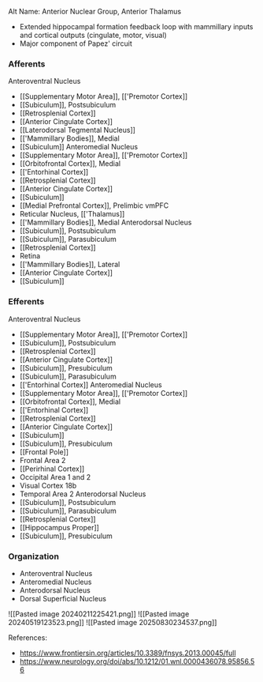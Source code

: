  Alt Name: Anterior Nuclear Group, Anterior Thalamus
- Extended hippocampal formation feedback loop with mammillary inputs and cortical outputs (cingulate, motor, visual)
- Major component of Papez' circuit
### Afferents
Anteroventral Nucleus
- [[Supplementary Motor Area]], [['Premotor Cortex]]
- [[Subiculum]], Postsubiculum
- [[Retrosplenial Cortex]]
- [[Anterior Cingulate Cortex]]
- [[Laterodorsal Tegmental Nucleus]]
- [['Mammillary Bodies]], Medial
- [[Subiculum]]
Anteromedial Nucleus
- [[Supplementary Motor Area]], [['Premotor Cortex]]
- [[Orbitofrontal Cortex]], Medial
- [['Entorhinal Cortex]]
- [[Retrosplenial Cortex]]
- [[Anterior Cingulate Cortex]]
- [[Subiculum]]
- [[Medial Prefrontal Cortex]], Prelimbic vmPFC
- Reticular Nucleus, [['Thalamus]]
- [['Mammillary Bodies]], Medial
Anterodorsal Nucleus
- [[Subiculum]], Postsubiculum
- [[Subiculum]], Parasubiculum
- [[Retrosplenial Cortex]]
- Retina
- [['Mammillary Bodies]], Lateral
- [[Anterior Cingulate Cortex]]
- [[Subiculum]]
### Efferents
Anteroventral Nucleus
- [[Supplementary Motor Area]], [['Premotor Cortex]]
- [[Subiculum]], Postsubiculum
- [[Retrosplenial Cortex]]
- [[Anterior Cingulate Cortex]]
- [[Subiculum]], Presubiculum
- [[Subiculum]], Parasubiculum
- [['Entorhinal Cortex]]
Anteromedial Nucleus
- [[Supplementary Motor Area]], [['Premotor Cortex]]
- [[Orbitofrontal Cortex]], Medial
- [['Entorhinal Cortex]]
- [[Retrosplenial Cortex]]
- [[Anterior Cingulate Cortex]]
- [[Subiculum]]
- [[Subiculum]], Presubiculum
- [[Frontal Pole]]
- Frontal Area 2
- [[Perirhinal Cortex]]
- Occipital Area 1 and 2
- Visual Cortex 18b
- Temporal Area 2
Anterodorsal Nucleus
- [[Subiculum]], Postsubiculum
- [[Subiculum]], Parasubiculum
- [[Retrosplenial Cortex]]
- [[Hippocampus Proper]]
- [[Subiculum]], Presubiculum
### Organization
- Anteroventral Nucleus
- Anteromedial Nucleus
- Anterodorsal Nucleus
- Dorsal Superficial Nucleus

![[Pasted image 20240211225421.png]]
![[Pasted image 20240519123523.png]]
![[Pasted image 20250830234537.png]]

References:
- https://www.frontiersin.org/articles/10.3389/fnsys.2013.00045/full
- https://www.neurology.org/doi/abs/10.1212/01.wnl.0000436078.95856.56